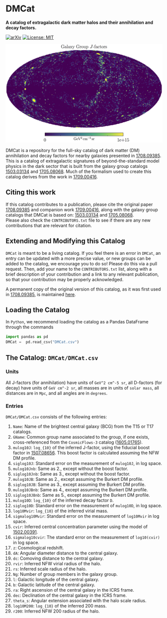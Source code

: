 # DMCat

**A catalog of extragalactic dark matter halos and their annihilation and decay factors.**

[![arXiv](https://img.shields.io/badge/arXiv-1708.09385%20-green.svg)](https://arxiv.org/abs/1708.09385)
[![License: MIT](https://img.shields.io/badge/License-MIT-yellow.svg)](https://opensource.org/licenses/MIT)

![Full Sky J](https://github.com/bsafdi/DMCat/blob/master/plots/jfactors.png "Full Sky Map of Extragalactic J-factors")

DMCat is a repository for the full-sky catalog of dark matter (DM) annihilation and decay factors for nearby galaxies presented in [1708.09385](https://arxiv.org/abs/1708.09385). 
This is a catalog of extragalactic signatures of beyond-the-standard model physics in the dark sector 
that is built from the galaxy group catalogs [1503.03134](https://arxiv.org/abs/1503.03134) and 
[1705.08068](https://arxiv.org/abs/1705.08068).
Much of the formalism used to create this catalog derives from the work in [1709.00416](https://arxiv.org/abs/1709.00416).

## Citing this work

If this catalog contributes to a publication, please cite the original paper 
[1708.09385](https://arxiv.org/abs/1708.09385) and companion work [1709.00416](https://arxiv.org/abs/1709.00416), along with the galaxy group catalogs that DMCat is based on: [1503.03134](https://arxiv.org/abs/1503.03134) and 
[1705.08068](https://arxiv.org/abs/1705.08068).  
Please also check the `CONTRIBUTORS.txt` file to see if there are any new contributions that are relevant for citation.

## Extending and Modifying this Catalog

`DMCat` is meant to be a living catalog.  If you feel there is an error in `DMCat`, an entry can be updated with a more precise value, or new groups can be added to the catalog, we encourage you to do so!  Please do this via a pull request.  Then, add your name to the `CONTRIBUTORS.txt` list, along with a brief description of your contribution and a link to any relevant publication, so that your contribution may be properly acknowledged.   

A permanent copy of the original version of this catalog, as it was first used in [1708.09385](https://arxiv.org/abs/1708.09385), is maintained [here](https://dspace.mit.edu/handle/1721.1/111283).

## Loading the Catalog

In `Python`, we recommend loading the catalog as a Pandas DataFrame through the commands

```python
import pandas as pd
DMCat =  pd.read_csv("DMCat.csv")
```

## The Catalog: `DMCat/DMCat.csv`

### Units

All J-factors (for annihilation) have units of `GeV^2 cm^-5 sr`, all D-factors (for decay) have units of `GeV cm^-2 sr`, all masses are in units of `solar mass`, all distances are in `Mpc`, and all angles are in `degrees`.

### Entries

`DMCat/DMCat.csv` consists of the following entries:
	
1. `Name`: Name of the brightest central galaxy (BCG) from the T15 or T17 catalogs.
2. `GName`: Common group name associated to the group, if one exists, cross-referenced from the `CosmicFlows-3` catalog ([1605.01765](https://arxiv.org/abs/1605.01765)).
3. `mulog10J`: `log_{10}` of the inferred J-factor, using the fiducial boost factor in [1507.08656](https://arxiv.org/abs/1507.08656).  This boost factor is calculated assuming the NFW DM profile.
4. `siglog10J`: Standard error on the measurement of `mulog10J`, in log space.
5. `mulog10Jnb`: Same as 2., except without the boost factor.
6. `siglog10Jnb`: Same as 3., except without the boost factor.
7. `mulog10JB`: Same as 2., except assuming the Burkert DM profile.
8. `siglog10JB`: Same as 3., except assuming the Burkert DM profile.
9. `mulog10JBnb`: Same as 4., except assuming the Burkert DM profile.
10. `siglog10JBnb`: Same as 5., except assuming the Burkert DM profile.
11. `mulog10D`: `log_{10}` of the inferred decay factor `D`.
12. `siglog10D`: Standard error on the measurement of `mulog10D`, in log space.
13. `log10Mvir`: `log_{10}` of the inferred virial mass.
14. `sigmalog10Mvir`: Standard error on the measurement of `log10Mvir` in log space.
15. `cvir`: Inferred central concentration parameter using the model of [1502.00391](https://arxiv.org/abs/1502.00391).
16. `sigmalog10cvir`: The standard error on the measurement of `log10(cvir)` in log space.
17. `z`: Cosmological redshift.
18. `dA`: Angular diameter distance to the central galaxy.
18. `dc`: Comoving distance to the central galaxy.
19. `rvir`: Inferred NFW virial radius of the halo.
20. `rs`: Inferred scale radius of the halo.
21. `Ng`: Number of group members in the galaxy group.
22. `l`: Galactic longitude of the central galaxy.
23. `b`: Galactic latitude of the central galaxy.
24. `ra`: Right ascension of the central galaxy in the ICRS frame.
25. `dec`: Declination of the central galaxy in the ICRS frame.
26. `theta_s`: Angular extension associated with the halo scale radius.
27. `log10M200`: `log_{10}` of the inferred 200 mass.
28. `r200`: Inferred NFW 200 radius of the halo.
